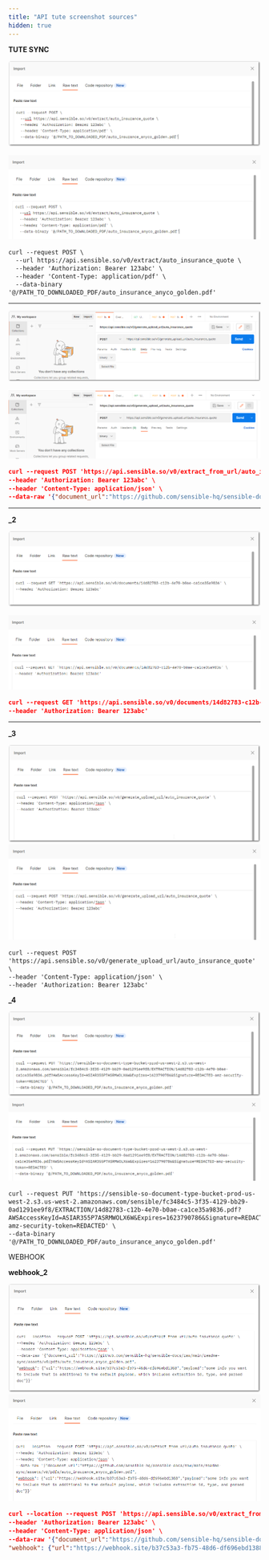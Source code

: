 ```yaml
---
title: "API tute screenshot sources"
hidden: true
---
```


**TUTE SYNC**

![Click to enlarge](https://raw.githubusercontent.com/sensible-hq/sensible-docs/main/readme-sync/assets/v0/images/final/api_quickstart_postman_import.png)

![Click to enlarge](https://raw.githubusercontent.com/sensible-hq/sensible-docs/main/readme-sync/assets/v0/images/source/api_quickstart_postman_import.png)

```
curl --request POST \
  --url https://api.sensible.so/v0/extract/auto_insurance_quote \
  --header 'Authorization: Bearer 123abc' \
  --header 'Content-Type: application/pdf' \
  --data-binary '@/PATH_TO_DOWNLOADED_PDF/auto_insurance_anyco_golden.pdf'
```



---



![Click to enlarge](https://raw.githubusercontent.com/sensible-hq/sensible-docs/main/readme-sync/assets/v0/images/final/api_quickstart_postman_file.png)

![Click to enlarge](https://raw.githubusercontent.com/sensible-hq/sensible-docs/main/readme-sync/assets/v0/images/source/api_quickstart_postman_file.png)

```json
curl --request POST 'https://api.sensible.so/v0/extract_from_url/auto_insurance_quote' \
--header 'Authorization: Bearer 123abc' \
--header 'Content-Type: application/json' \
--data-raw '{"document_url":"https://github.com/sensible-hq/sensible-docs/raw/main/readme-sync/assets/v0/pdfs/auto_insurance_anyco_golden.pdf"}'
```

-----

**_2**

![Click to enlarge](https://raw.githubusercontent.com/sensible-hq/sensible-docs/main/readme-sync/assets/v0/images/final/api_quickstart_postman_2.png)

![Click to enlarge](https://raw.githubusercontent.com/sensible-hq/sensible-docs/main/readme-sync/assets/v0/images/source/api_quickstart_postman_2.png)

```json
curl --request GET 'https://api.sensible.so/v0/documents/14d82783-c12b-4e70-b0ae-ca1ce35a9836' \
--header 'Authorization: Bearer 123abc'
```

----

**_3**

![Click to enlarge](https://raw.githubusercontent.com/sensible-hq/sensible-docs/main/readme-sync/assets/v0/images/final/api_quickstart_postman_3.png)
![Click to enlarge](https://raw.githubusercontent.com/sensible-hq/sensible-docs/main/readme-sync/assets/v0/images/source/api_quickstart_postman_3.png)

```
curl --request POST 'https://api.sensible.so/v0/generate_upload_url/auto_insurance_quote' \
--header 'Content-Type: application/json' \
--header 'Authorization: Bearer 123abc'
```

**_4**

![Click to enlarge](https://raw.githubusercontent.com/sensible-hq/sensible-docs/main/readme-sync/assets/v0/images/final/api_quickstart_postman_4.png)
![Click to enlarge](https://raw.githubusercontent.com/sensible-hq/sensible-docs/main/readme-sync/assets/v0/images/source/api_quickstart_postman_4.png)

```
curl --request PUT 'https://sensible-so-document-type-bucket-prod-us-west-2.s3.us-west-2.amazonaws.com/sensible/fc3484c5-3f35-4129-bb29-0ad1291ee9f8/EXTRACTION/14d82783-c12b-4e70-b0ae-ca1ce35a9836.pdf?AWSAccessKeyId=ASIAR355P7ASRMWOLX6W&Expires=1623790786&Signature=REDACTED-amz-security-token=REDACTED' \
--data-binary '@/PATH_TO_DOWNLOADED_PDF/auto_insurance_anyco_golden.pdf'
```



WEBHOOK

**webhook_2**

![Click to enlarge](https://raw.githubusercontent.com/sensible-hq/sensible-docs/main/readme-sync/assets/v0/images/final/api_quickstart_webhook_2.png)
![Click to enlarge](https://raw.githubusercontent.com/sensible-hq/sensible-docs/main/readme-sync/assets/v0/images/source/api_quickstart_webhook_2.png)

```json
curl --location --request POST 'https://api.sensible.so/v0/extract_from_url/auto_insurance_quote' \
--header 'Authorization: Bearer 123abc' \
--header 'Content-Type: application/json' \
--data-raw '{"document_url":"https://github.com/sensible-hq/sensible-docs/raw/main/readme-sync/assets/v0/pdfs/auto_insurance_anyco_golden.pdf",
"webhook": {"url":"https://webhook.site/b37c53a3-fb75-48d6-df696ebd1388","payload":"some info you want to include that is additional to the default payload, which includes extraction id, type, and parsed doc"}}'
```


